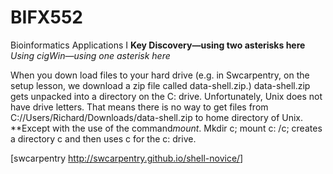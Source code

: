 # BIFX552
Bioinformatics Applications I 
**Key Discovery—using two asterisks here**
*Using cigWin—using one asterisk here*

When you down load files to your hard drive (e.g. in 
Swcarpentry, on the setup lesson, we download a zip file called 
data-shell.zip.)  data-shell.zip gets unpacked into a directory on the 
C: drive.  Unfortunately, Unix does not have drive letters.  That means there is no
way to get files from C://Users/Richard/Downloads/data-shell.zip to home directory of Unix.  **Except with the use of the command*mount*.  Mkdir c; mount c: /c; creates a directory c and then uses c for the c: drive.




[swcarpentry
<http://swcarpentry.github.io/shell-novice/>]
